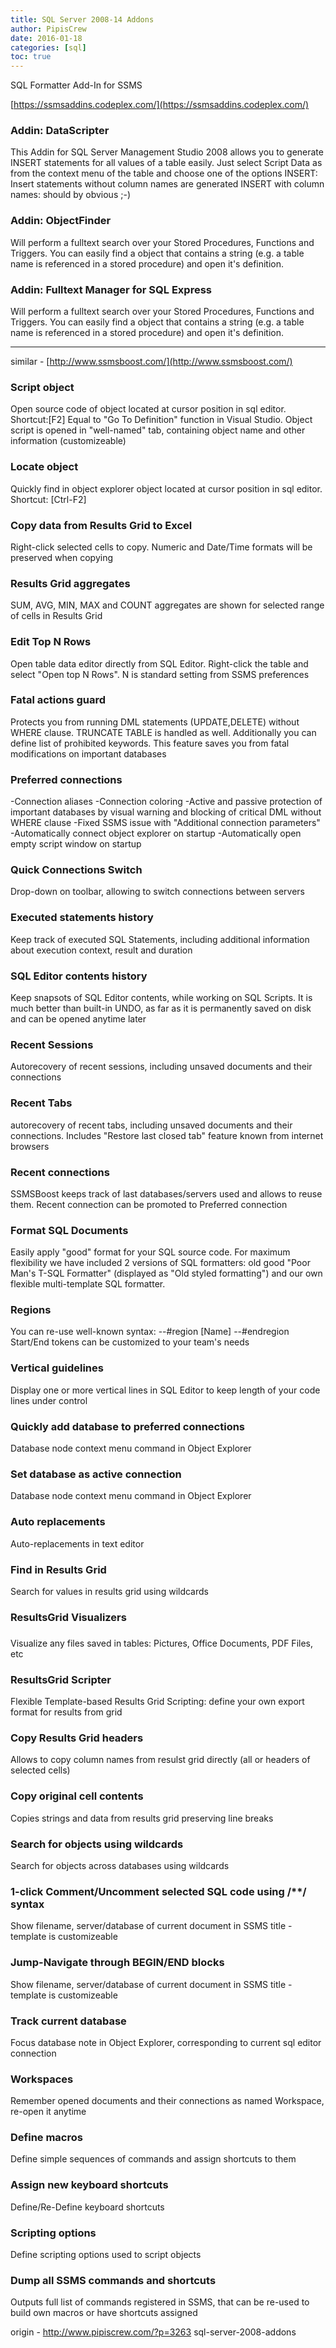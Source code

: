 ```yaml
---
title: SQL Server 2008-14 Addons
author: PipisCrew
date: 2016-01-18
categories: [sql]
toc: true
---
```


SQL Formatter Add-In for SSMS

[https://ssmsaddins.codeplex.com/](https://ssmsaddins.codeplex.com/)

### Addin: DataScripter

This Addin for SQL Server Management Studio 2008 allows you to generate INSERT statements for all values of a table easily. Just select Script Data as from the context menu of the table and choose one of the options
INSERT: Insert statements without column names are generated
INSERT with column names: should by obvious ;-)

### Addin: ObjectFinder

Will perform a fulltext search over your Stored Procedures, Functions and Triggers. You can easily find a object that contains a string (e.g. a table name is referenced in a stored procedure) and open it's definition.

### Addin: Fulltext Manager for SQL Express

Will perform a fulltext search over your Stored Procedures, Functions and Triggers. You can easily find a object that contains a string (e.g. a table name is referenced in a stored procedure) and open it's definition.

* * *

similar - [http://www.ssmsboost.com/](http://www.ssmsboost.com/)

### Script object

Open source code of object located at cursor position in sql editor. Shortcut:[F2]
Equal to "Go To Definition" function in Visual Studio. Object script is opened in "well-named" tab, containing object name and other information (customizeable)	

### Locate object

Quickly find in object explorer object located at cursor position in sql editor. Shortcut: [Ctrl-F2]	

### Copy data from Results Grid to Excel

Right-click selected cells to copy. Numeric and Date/Time formats will be preserved when copying	

### Results Grid aggregates

SUM, AVG, MIN, MAX and COUNT aggregates are shown
for selected range of cells in Results Grid	

### Edit Top N Rows

Open table data editor directly from SQL Editor. Right-click the table and select "Open top N Rows". N is standard setting from SSMS preferences	

### Fatal actions guard

Protects you from running DML statements (UPDATE,DELETE) without WHERE clause. TRUNCATE TABLE is handled as well. Additionally you can define list of prohibited keywords. This feature saves you from fatal modifications on important databases	

### Preferred connections

-Connection aliases
-Connection coloring
-Active and passive protection of important databases by visual warning and blocking of critical DML without WHERE clause
-Fixed SSMS issue with "Additional connection parameters"
-Automatically connect object explorer on startup
-Automatically open empty script window on startup

### Quick Connections Switch

Drop-down on toolbar, allowing to switch connections between servers	

### Executed statements history

Keep track of executed SQL Statements, including additional information about execution context, result and duration	

### SQL Editor contents history

Keep snapsots of SQL Editor contents, while working on SQL Scripts. It is much better than built-in UNDO, as far as it is permanently saved on disk and can be opened anytime later	

### Recent Sessions

Autorecovery of recent sessions, including unsaved documents and their connections	

### Recent Tabs

autorecovery of recent tabs, including unsaved documents and their connections. Includes "Restore last closed tab" feature known from internet browsers	

### Recent connections

SSMSBoost keeps track of last databases/servers used and allows to reuse them. Recent connection can be promoted to Preferred connection	

### Format SQL Documents

Easily apply "good" format for your SQL source code. For maximum flexibility we have included 2 versions of SQL formatters: old good "Poor Man's T-SQL Formatter" (displayed as "Old styled formatting") and our own flexible multi-template SQL formatter.	

### Regions

You can re-use well-known syntax:
--#region [Name]
--#endregion
Start/End tokens can be customized to your team's needs	

### Vertical guidelines

Display one or more vertical lines in SQL Editor to keep length of your code lines under control	

### Quickly add database to preferred connections

Database node context menu command in Object Explorer	

### Set database as active connection

Database node context menu command in Object Explorer	

### Auto replacements

Auto-replacements in text editor	

### Find in Results Grid

Search for values in results grid using wildcards	

### ResultsGrid Visualizers

### 
Visualize any files saved in tables: Pictures, Office Documents, PDF Files, etc	

### ResultsGrid Scripter

Flexible Template-based Results Grid Scripting: define your own export format for results from grid	

### Copy Results Grid headers

Allows to copy column names from resulst grid directly (all or headers of selected cells)	

### Copy original cell contents

Copies strings and data from results grid preserving line breaks	

### Search for objects using wildcards

Search for objects across databases using wildcards	

### 1-click Comment/Uncomment selected SQL code using /**/ syntax

Show filename, server/database of current document in SSMS title - template is customizeable	

### Jump-Navigate through BEGIN/END blocks

Show filename, server/database of current document in SSMS title - template is customizeable	

### Track current database

Focus database note in Object Explorer, corresponding to current sql editor connection	

### Workspaces

Remember opened documents and their connections as named Workspace, re-open it anytime	

### Define macros

Define simple sequences of commands and assign shortcuts to them	

### Assign new keyboard shortcuts

Define/Re-Define keyboard shortcuts	

### Scripting options

Define scripting options used to script objects	

### Dump all SSMS commands and shortcuts

Outputs full list of commands registered in SSMS, that can be re-used to build own macros or have shortcuts assigned

origin - http://www.pipiscrew.com/?p=3263 sql-server-2008-addons